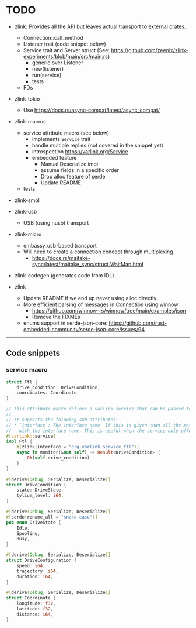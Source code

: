 # TODO

* zlink: Provides all the API but leaves actual transport to external crates.
  * Connection::call_method
  * Listener trait (code snippet below)
  * Service trait and Server struct (See: <https://github.com/zeenix/zlink-experiments/blob/main/src/main.rs>)
    * generic over Listener
    * new(listener)
    * run(service)
    * tests
  * FDs
* zlink-tokio
  * Use <https://docs.rs/async-compat/latest/async_compat/>
* zlink-macros
  * service attribute macro (see below)
    * implements `Service` trait
    * handle multiple replies (not covered in the snippet yet)
    * introspection <https://varlink.org/Service>
    * embedded feature
      * Manual Deserialize impl
      * assume fields in a specific order
      * Drop alloc feature of serde
      * Update README
  * tests
* zlink-smol
* zlink-usb
  * USB (using nusb) transport
* zlink-micro
  * embassy_usb-based transport
  * Will need to create a connection concept through multiplexing
    * <https://docs.rs/maitake-sync/latest/maitake_sync/struct.WaitMap.html>
* zlink-codegen (generates code from IDL)

* zlink
  * Update README if we end up never using alloc directly.
  * More efficient parsing of messages in Connection using winnow
    * <https://github.com/winnow-rs/winnow/tree/main/examples/json>
    * Remove the FIXMEs
  * enums support in serde-json-core: <https://github.com/rust-embedded-community/serde-json-core/issues/94>

---------------------------------------

## Code snippets

### service macro

```rust
struct Ftl {
    drive_condition: DriveCondition,
    coordinates: Coordinate,
}

// This attribute macro defines a varlink service that can be passed to `Server::run`.
//
// It supports the folowing sub-attributes:
// * `interface`: The interface name. If this is given than all the methods will be prefixed
//   with the interface name. This is useful when the service only offers a single interface.
#[varlink::service]
impl Ftl {
    #[zlink(interface = "org.varlink.service.ftl")]
    async fn monitor(&mut self) -> Result<DriveCondition> {
        Ok(self.drive_condition)
    }
}

#[derive(Debug, Serialize, Deserialize)]
struct DriveCondition {
    state: DriveState,
    tylium_level: i64,
}

#[derive(Debug, Serialize, Deserialize)]
#[serde(rename_all = "snake-case")]
pub enum DriveState {
    Idle,
    Spooling,
    Busy,
}

#[derive(Debug, Serialize, Deserialize)]
struct DriveConfiguration {
    speed: i64,
    trajectory: i64,
    duration: i64,
}

#[derive(Debug, Serialize, Deserialize)]
struct Coordinate {
    longitude: f32,
    latitude: f32,
    distance: i64,
}
```
